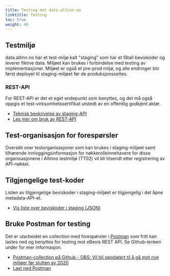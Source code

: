 ```yaml
---
title: Testing mot data.altinn.no
linktitle: Testing
toc: true
weight: 40
---
```


## Testmiljø

data.altinn.no har et test-miljø kalt "staging" som har et fåtall beviskoder og leverer fiktive data. Miljøet kan brukes i forbindelse med testing av implementasjoner. Miljøet er også  et pre-prod miljø, og alle endringer blir først deployet til staging-miljøet før de produksjonssettes.

### REST-API

For REST-API er det et eget endepunkt som benyttes, og det må også oppgis et test-virksomhetssertifikat utstedt av en offentlig godkjent aktør.

* [Teknisk beskrivelse av staging-API](https://test.data.altinn.no/apis)
* [Les mer om bruk av REST-API](../bruke-rest-api)

## Test-organisasjon for forespørsler

Oversikt over testorganisasjoner som kan brukes i staging-miljøet samt tilhørende innloggingsinformasjon for nøkkerolleinnehavere for disse organisasjonene i Altinns testmiljø (TT02) vil bli tilsendt etter registrering av API-nøkkel.

## Tilgjengelige test-koder

Listen av tilgjengelige beviskoder i staging-miljøet er tilgjengelig i det åpne metadata-API-et.

* [Vis liste over beviskoder i staging (JSON)](https://api.ebevis.no/nadobe-staging/v1/public/metadata/evidencecodes)

## Bruke Postman for testing

Det er utarbeidet en collection med forespørsler i [Postman](https://www.getpostman.com/) som fritt kan lastes ned og benyttes for testing mot eBevis REST API. Se Github-lenken under for mer informasjon.

* [Postman-collection på Github - OBS: Vil bli oppdatert til å gå mot nye miljøer før slutten av 2020](https://github.com/Altinn/eBevis)
* [Last ned Postman](https://www.getpostman.com/)